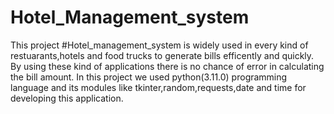 # Hotel_Management_system
This project #Hotel_management_system is widely used in every kind of restuarants,hotels and food trucks to generate bills efficently and quickly. By using these kind of applications there is no chance of error in calculating the bill amount. In this project we used python(3.11.0) programming language and its modules like tkinter,random,requests,date and time for developing this application.
